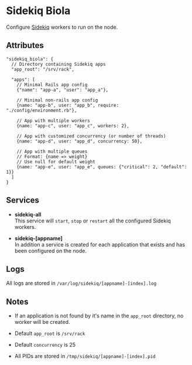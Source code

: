 Sidekiq Biola
=============

Configure [Sidekiq](http://sidekiq.org) workers to run on the node.

Attributes
----------

    "sidekiq_biola": {
      // Directory containing Sidekiq apps
      "app_root": "/srv/rack",

      "apps": [
        // Minimal Rails app config
        {"name": "app-a", "user": "app_a"},

        // Minimal non-rails app config
        {name: "app-b", user: "app_b", require: "./config/environment.rb"},

        // App with multiple workers
        {name: "app-c", user: "app_c", workers: 2},

        // App with customized concurrency (or number of threads)
        {name: "app-d", user: "app_d", concurrency: 50},

        // App with multiple queues
        // Format: {name => weight}
        // Use null for default weight
        {name: "app-e", user: "app_e", queues: {"critical": 2, "default": 1}}
      ]
    }

Services
--------

- __sidekiq-all__  
  This service will `start`, `stop` or `restart` all the configured Sidekiq workers.

- __sidekiq-[appname]__  
  In addition a service is created for each application that exists and has been configured on the node.

Logs
----

All logs are stored in `/var/log/sidekiq/[appname]-[index].log`

Notes
-----

- If an application is not found by it's name in the `app_root` directory, no worker will be created.

- Default `app_root` is `/srv/rack`

- Default `concurrency` is 25

- All PIDs are stored in `/tmp/sidekiq/[appname]-[index].pid`
